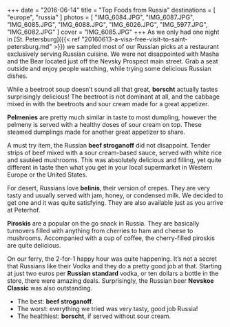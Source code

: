 +++
date    = "2016-06-14"
title   = "Top Foods from Russia"
destinations = [ "europe", "russia" ]
photos = [
  "IMG_6084.JPG", "IMG_6087.JPG", "IMG_6085.JPG", "IMG_6088.JPG", "IMG_6026.JPG",
  "IMG_5977.JPG", "IMG_6082.JPG"
]
cover = "IMG_6085.JPG"
+++
As we only had one night in [St. Petersburg]({{< ref "20160613-a-visa-free-visit-to-saint-petersburg.md" >}}) we sampled most of our Russian picks at a restaurant exclusively serving Russian cuisine. We were not disappointed with Masha and the Bear located just off the Nevsky Prospect main street. Grab a seat outside and enjoy people watching, while trying some delicious Russian dishes.
<!--more-->
While a beetroot soup doesn’t sound all that great, **borscht** actually tastes surprisingly delicious! The beetroot is not dominant at all, and the cabbage mixed in with the beetroots and sour cream made for a great appetizer.

**Pelmenies** are pretty much similar in taste to most dumpling, however the pelmeny is served with a healthy doses of sour cream on top. These steamed dumplings made for another great appetizer to share.

A must try item, the Russian **beef stroganoff** did not disappoint. Tender strips of beef mixed with a sour cream-based sauce, served with white rice and sautéed mushrooms. This was absolutely delicious and filling, yet quite different in taste then what you get in your local supermarket in Western Europe or the United States.

For desert, Russians love **belinis**, their version of crepes. They are very tasty and usually served with jam, honey, or condensed milk. We decided to get one and it was quite satisfying. They are also available just as you arrive at Peterhof.

**Piroskis** are a popular on the go snack in Russia. They are basically turnovers filled with anything from cherries to ham and cheese to mushrooms. Accompanied with a cup of coffee, the cherry-filled piroskis are quite delicious.

On our ferry, the 2-for-1 happy hour was quite happening. It’s not a secret that Russians like their Vodka and they do a pretty good job at that. Starting at just two euros per **Russian standard** vodka, or ten dollars a bottle in the store, there were amazing deals. Surprisingly, the Russian beer **Nevskoe Classic** was also outstanding.

* The best: **beef stroganoff**.
* The worst: everything we tried was very tasty, good job Russia!
* The healthiest: **borscht**, if served without sour cream.